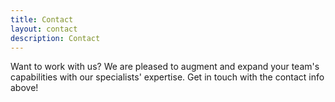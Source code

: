 ```yaml
---
title: Contact
layout: contact
description: Contact
---
```


Want to work with us? We are pleased to augment and expand your team's capabilities with our specialists' expertise. Get in touch with the contact info above!
